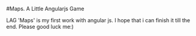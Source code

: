 #Maps. A Little Angularjs Game

LAG 'Maps' is my first work with angular js. I hope that i can finish it till the end.
Please good luck me:)
